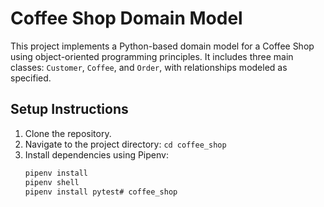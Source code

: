 # Coffee Shop Domain Model

This project implements a Python-based domain model for a Coffee Shop using object-oriented programming principles. It includes three main classes: `Customer`, `Coffee`, and `Order`, with relationships modeled as specified.

## Setup Instructions
1. Clone the repository.
2. Navigate to the project directory: `cd coffee_shop`
3. Install dependencies using Pipenv:
   ```bash
   pipenv install
   pipenv shell
   pipenv install pytest# coffee_shop
